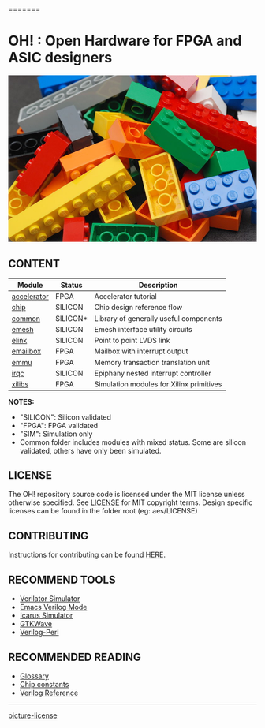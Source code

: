 =======
# OH! : Open Hardware for FPGA and ASIC designers

![alt tag](common/docs/lego.jpg)

## CONTENT

| Module                     | Status  | Description                              |
|----------------------------|---------|------------------------------------------|
| [accelerator](accelerator) | FPGA    | Accelerator tutorial                     |
| [chip](chip)               | SILICON | Chip design reference flow               |
| [common](common)           | SILICON*| Library of generally useful components   |
| [emesh](emesh)             | SILICON | Emesh interface utility circuits         |
| [elink](elink)             | SILICON | Point to point LVDS link                 |
| [emailbox](emailbox)       | FPGA    | Mailbox with interrupt output            |
| [emmu](emmu)               | FPGA    | Memory transaction translation unit      |
| [irqc](irqc)               | SILICON | Epiphany nested interrupt controller     |
| [xilibs](xilibs)           | FPGA    | Simulation modules for Xilinx primitives |

**NOTES:**
* "SILICON": Silicon validated
* "FPGA":    FPGA validated
* "SIM":     Simulation only 
* Common folder includes modules with mixed status. Some are silicon validated, others have only been simulated.

## LICENSE
The OH! repository source code is licensed under the MIT license unless otherwise specified. See [LICENSE](LICENSE) for MIT copyright terms. Design specific licenses can be found in the folder root (eg: aes/LICENSE) 

## CONTRIBUTING
Instructions for contributing can be found [HERE](CONTRIBUTING.md).

## RECOMMEND TOOLS

* [Verilator Simulator](http://www.veripool.org/wiki/verilator)
* [Emacs Verilog Mode](http://www.veripool.org/wiki/verilog-mode)
* [Icarus Simulator](http://iverilog.icarus.com)
* [GTKWave](http://gtkwave.sourceforge.net)
* [Verilog-Perl](http://www.veripool.org/wiki/verilog-perl)

## RECOMMENDED READING

* [Glossary](chip/docs/glossary.md)
* [Chip constants](chip/docs/constants.md)
* [Verilog Reference](verilog/verilog_reference.md)

----
[picture-license](https://commons.wikimedia.org/wiki/File:Lego_Color_Bricks.jpg)

